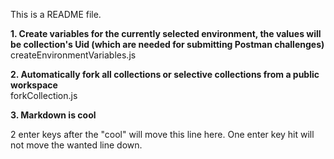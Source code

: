 This is a README file.

**1. Create variables for the currently selected environment, the values will be collection's Uid (which are needed for submitting Postman challenges)**  
createEnvironmentVariables.js

**2. Automatically fork all collections or selective collections from a public workspace**  
forkCollection.js

**3. Markdown is cool**

2 enter keys after the "cool" will move this line here.
One enter key hit will not move the wanted line down.
